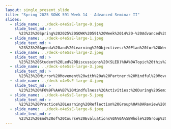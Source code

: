 ```yaml
---
layout: single_present_slide
title: "Spring 2025 SOWK 591 Week 14 - Advanced Seminar II"
slides:
  - slide_name: ../deck-o4eSsE-large-0.jpeg
    slide_text_md: >
      %23%23%20Spring%202025%20SOWK%20591%20Week%2014%20-%20Advanced%20Seminar%20II%0A%0Atitle:%20Spring%202025%20SOWK%20591%20Week%2014%20-%20Advanced%20Seminar%20II%0Adate:%202025-04-25%2010:12:03%0Alocation:%20Heritage%20University%0Atags:%0A%20%20-%20Heritage%20University%0A%20%20-%20MSW%20Program%0A%20%20-%20SOWK%20591%0Apresentation_video:%20%3E%0A%20%20%22%22%0Adescription:%20%3E%0A%0AWeek%2014%20for%20SOWK%20591%20is%20synchronous,%20with%20class%20on%20Saturday%20(04/26/25).%20Students%20will%20reflect%20on%20their%20practicum%20experience%20in%20their%20journals.%20During%20class,%20we%20will%20have%20a%20student-led%20discussion%20regarding%20professional%20development,%20engage%20in%20mindfulness%20through%20mindful%20movement,%20participate%20in%20a%20group%20reflecting%20on%20their%20practice,%20and%20complete%20end%20of%20year%20evaluations.%20The%20following%20is%20the%20agenda:%0A%0A-%20SLED:%20Continued%20Development%20(Professional%20and%20Self)%20%0A-%20Mindfulness%20activity%0A-%20Practice%20Learning%20Reflection%20Group%0A-%20End%20of%20semester%20evaluation%0A%0AThe%20learning%20objectives%20this%20week%20include:%0A%0A-%20Students%20will%20provide%20feedback%20to%20help%20guide%20this%20course.%0A-%20Students%20will%20recognize%20the%20shared%20experiences%20of%20peers%20in%20their%20practicum%20and%20be%20able%20to%20use%20the%20group%20as%20a%20method%20for%20sharing%20and%20problem-solving.%0A-%20Students%20will%20analyze%20their%20practicum%20experience,%20reflecting%20on%20how%20it%20connects%20to%20their%20development%20and%20demonstration%20of%20competence.%0A-%20Students%20will%20actively%20practice%20a%20mindfulness%20activity.%0A-%20Students%20consider%20continued%20development%20and%20its%20application%20to%20practice.%0A%0A
  - slide_name: ../deck-o4eSsE-large-1.jpeg
    slide_text_md: >
      %23%23%20Agenda%20and%20Learning%20Objectives:%20Plan%20for%20Week%2014%0A%0AThe%20following%20is%20the%20agenda:%0A%0A-%20SLED:%20Continued%20Development%20(Professional%20and%20Self)%20%0A-%20Mindfulness%20activity%0A-%20Practice%20Learning%20Reflection%20Group%0A-%20End%20of%20semester%20evaluation%0A%0AThe%20learning%20objectives%20this%20week%20include:%0A%0A-%20Students%20will%20provide%20feedback%20to%20help%20guide%20this%20course.%0A-%20Students%20will%20recognize%20the%20shared%20experiences%20of%20peers%20in%20their%20practicum%20and%20be%20able%20to%20use%20the%20group%20as%20a%20method%20for%20sharing%20and%20problem-solving.%0A-%20Students%20will%20analyze%20their%20practicum%20experience,%20reflecting%20on%20how%20it%20connects%20to%20their%20development%20and%20demonstration%20of%20competence.%0A-%20Students%20will%20actively%20practice%20a%20mindfulness%20activity.%0A-%20Students%20consider%20continued%20development%20and%20its%20application%20to%20practice.%0A%0A
  - slide_name: ../deck-o4eSsE-large-2.jpeg
    slide_text_md: >
      %23%23%20Student%20Led%20Discussions%20(SLED)%0A%0ATopic%20this%20week%20is%20**Continued%20Development%20(Professional%20and%20Self)**%0A%0A%5BWhole%20Group%20Activity%5D%20Give%20selected%20students%20opportunity%20to%20facilitate%20presentation/discussion%20regarding%20topic.%0A%0A
  - slide_name: ../deck-o4eSsE-large-3.jpeg
    slide_text_md: >
      %23%23%20Mirror%20Movement%20with%20a%20Partner:%20Mindful%20Movement%20/%20Flow%0A%3E%20Bennett%20describes%20this%20activity%20we%20are%20going%20to%20do%20do%20as%20behavioral%20mirroring%20and%20a%20way%20of%20enhancing%20empathy.%0A%0A%5BSmall%20Group%20Activity%5D%20Movement%20with%20a%20Partner%0A%0APlease%20find%20a%20partner%20and%20designate%20one%20person%20as%20for%20the%20%22A%22%20role%20and%20the%20other%20person%20for%20the%20%22B%22%20role.%0A%0A(Pause%20to%20allow%20time%20for%20participants%20to%20find%20partners)%0A%0AThis%20activity%20is%20one%20in%20which%20you%20will%20mirror%20the%20other.%20If%20you%20are%20leading,%20make%20sure%20to%20make%20your%20movements%20as%20if%20you%20are%20in%20slow%20motion.%20If%20you%20are%20mirroring%20the%20other%20person,%20remember%20that%20you%20should%20be%20looking%20at%20the%20other%20person%20and%20moving%20your%20face%20just%20as%20they%20do%20%E2%80%93%20but%20as%20if%20in%20a%20mirror.%20It%20may%20help%20to%20pretend%20that%20there%20is%20a%20mirror%20in%20front%20of%20you,%20so%20if%20the%20leader%20closes%20their%20left%20eye,%20your%20close%20your%20right%20eye.%20This%20is%20not%20Simon%20Says%20where%20you%20do%20what%20the%20other%20person%20does%20afterwards%20%E2%80%93%20your%20goal%20as%20a%20mirrored%20image%20is%20to%20make%20the%20action%20at%20the%20same%20time%20they%20are%20doing%20it.%0A%0A(Pause)%0A%0APerson%20A,%20you%20will%20start%20as%20the%20leader.%20Move%20you%20face,%20and%20only%20your%20face,%20in%20slow%20motion.%20Try%20making%20different%20facial%20movements%20or%20displaying%20different%20emotions.%20Person%20B,%20mirror%20the%20facial%20expressions%20of%20Person%20A.%0A%0A(Allow%201%20minute)%0A%0ANext,%20Person%20B,%20you%20are%20the%20leader.%20Person%20A,%20you%20must%20mirror%20Person%20B's%20face.%0A%0A(Allow%2030%20seconds).%0A%0ANext,%20Person%20B%20you%20are%20still%20the%20leader.%20This%20time,%20you%20may%20move%20your%20arms,%20legs,%20and%20torso%20as%20well.%20Again,%20move%20slowly!%20Person%20A,%20continue%20to%20mirror%20Person%20B's%20movements.%0A%0A(Allow%201%20minute)%0A%0ANow%20switch%20%E2%80%93%20Person%20A%20you%20can%20lead,%20moving%20your%20entire%20body.%20Person%20B,%20mirror%20their%20movements%20in%20real%20time.%0A%0A(Allow%2030%20seconds).%0A%0A%3Cdiv%20style%3D%22text-align:%20center%22%20markdown%3D%221%22%3E%0AReference%0A%3C/div%3E%0A%3Cdiv%20style%3D%22margin:%200%200%200%202em;%20text-indent:%20-2em;%22%20markdown%3D%221%22%3E%0A%0ABennett,%20A.%20(n.d.)%20Enhancing%20empathy%20through%20behavioral%20mirroring:%20A%205-minute%20experiential%20activity.%20_The%20Hub%20of%20the%20Management%20%26%20Organizational%20Behavior%20Teaching%20Society_.%20%3Chttps://hub.mobts.org/enhancing-empathy-through-behavioral-mirroring-a-5-minute-experiential-activity/%3E%0A%0A%3C/div%3E%0A%0A
  - slide_name: ../deck-o4eSsE-large-4.jpeg
    slide_text_md: >
      %23%23%20%F0%9F%AA%B7%20Mindfulness%20Activities:%20During%20Seminar%20I%20%26%20II%0A%3E%20We%20have%20done%20a%20lot%20of%20activities%20this%20year%20between%20the%20two%20seminar%20sections.%20They%20include:%0A%0A-%20**Breathing%20Practices**%0A%20%20-%20*Box%20Breathing*%20(Fall%202024,%20Week%2001)%0A%20%20-%20*Whale%20Breath*%20(Spring%202025,%20Week%2007)%0A%0A-%20**Guided%20Meditation**%0A%20%20-%20*Walking%20Down%20the%20Spiral%20Stairs*%20(Fall%202024,%20Week%2003)%20%E2%80%94%20from%20*DBT%20Skills%20Training%20Manual*%0A%20%20-%20*5%20Senses%20Activity*%20(Fall%202024,%20Week%2005)%0A%20%20-%20*Wheel%20of%20Awareness%20%26%20Plane%20of%20Possibility*%20(Fall%202024,%20Week%2007)%20%E2%80%94%20by%20*Dr.%20Dan%20Siegel*%0A%0A-%20**Sensory%20Grounding**%0A%20%20-%20*Taste%20and%20Smell*%20(Spring%202025,%20Week%2005)%20%E2%80%94%20with%20essential%20oils%20and%20raisins%0A%0A-%20**Mindful%20Movement%20/%20Flow**%0A%20%20-%20*Poi%20Ball%20Spinning*%20(Fall%202024,%20Week%2009)%0A%20%20-%20*Chair%20Yoga*%20(Spring%202025,%20Week%2010)%0A%20%20-%20*Mirror%20Movement%20with%20a%20Partner*%20(Spring%202025,%20Week%2014)%20(will%20do%20today)%0A%0A-%20**Creative%20/%20Art-Based%20Mindfulness**%0A%20%20-%20*Mandala%20Coloring*%20(Fall%202024,%20Week%2011)%0A%0A-%20**Intention%20%26%20Reflection**%0A%20%20-%20*Setting%20Intentions%20(Personal%20and%20Group)*%20(Spring%202025,%20Week%2001)%0A%20%20-%20*5-Minute%20Gratitude%20Free%20Write*%20(Spring%202025,%20Week%2003)%0A%20%20-%20*Zen%20Card%20Contemplation*%20(Spring%202025,%20Week%2012)%0A%0A%5BWhole%20Group%20Activity%5D%20Debriefing%20Mindfulness%20Activities%0A%0A-%20Has%20this%20practice%20impacted%20your%20life%20or%20our%20practice%20in%20any%20ways%3F%0A-%20Which%20activities%20were%20your%20favorite,%20or%20least%20favorite%3F%0A-%20What%20other%20activities%20should%20I%20consider%20for%20next%20year%3F%0A%0A
  - slide_name: ../deck-o4eSsE-large-5.jpeg
    slide_text_md: >
      %23%23%20Practice%20Learning%20Reflection%20Group%0A%0AReview%20Group%20Norms:%0A%0A-%20We%20will%20be%20respectful%20of%20each%20other%0A-%20We%20will%20approach%20our%20dialog%20with%20an%20open%20mind%0A-%20We%20will%20engage%20and%20fully%20participate%0A-%20We%20will%20keep%20our%20client's%20information%20confidential%0A%0A**Group%20Check-in%20Question**:%0AWhat%20are%20the%20perspectives,%20skills,%20lessons,%20or%20competencies%20that%20you%20will%20take%20away%20from%20your%20practicum%20placement%20and%20into%20your%20future%20career%3F%0A%0A**Practicum%20Discussion**:%20%0A%0ADiscuss%20any%20of%20the%20following:%0A%0A-%20Discuss%20things%20going%20on%20at%20your%20practicums.%0A-%20Explore%20client%20needs%20and%20group%20problem-solving.%0A-%20Share%20about%20the%20work%20you%20are%20doing%20with%20your%20clients.%0A%0A
  - slide_name: ../deck-o4eSsE-large-6.jpeg
    slide_text_md: >
      %23%23%20End%20of%20Course%20Evaluations%0A%0A%5BWhole%20Group%20Activity%5D%20Give%20time%20to%20complete%20course%20evaluations%20for%20591%20and%20596.%0A
---
```

